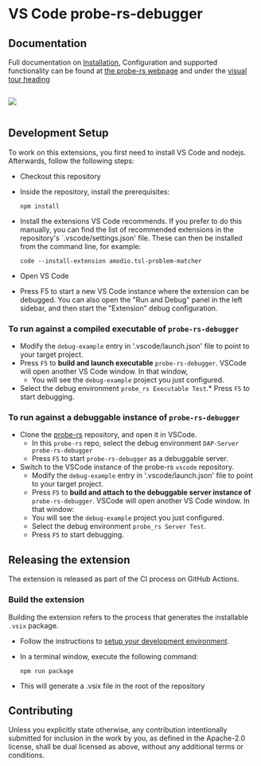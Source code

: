 # VS Code probe-rs-debugger

## Documentation

Full documentation on [Installation](https://probe.rs/docs/tools/vscode/#installation), Configuration and supported functionality
can be found at [the probe-rs webpage](https://probe.rs/docs/tools/vscode/) and
under the [visual tour
heading](https://probe.rs/docs/tools/vscode/#a-visual-guide-of-implemented-features)

<img style="margin-top: 1em; margin-bottom: 1em; max-width:100%; max-height:100%; width: auto; height: auto;" src="https://probe.rs/img/vscode/probe-rs-debugger.gif" />

## Development Setup

To work on this extensions, you first need to install VS Code and nodejs.
Afterwards, follow the following steps:

* Checkout this repository
* Inside the repository, install the prerequisites:

      npm install

* Install the extensions VS Code recommends. If you prefer to do this manually,
  you can find the list of recommended extensions in the repository's
  `.vscode/settings.json' file. These can then be installed from the command
  line, for example:

      code --install-extension amodio.tsl-problem-matcher

* Open VS Code
* Press F5 to start a new VS Code instance where the extension can be debugged.
  You can also open the "Run and Debug" panel in the left sidebar, and then
  start the "Extension" debug configuration.

### To run against a compiled executable of `probe-rs-debugger`

* Modify the `debug-example` entry in '.vscode/launch.json' file to point to
  your target project.
* Press `F5` to __build and launch executable__ `probe-rs-debugger`. VSCode will
  open another VS Code window. In that window,
  * You will see the `debug-example` project you just configured.
* Select the debug environment `probe_rs Executable Test`.* Press `F5` to start
  debugging.

### To run against a debuggable instance of `probe-rs-debugger`

* Clone the [probe-rs](https://github.com/probe-rs/probe-rs.git) repository, and
  open it in VSCode.
  * In this `probe-rs` repo, select the debug environment `DAP-Server
    probe-rs-debugger`
  * Press `F5` to start `probe-rs-debugger` as a debuggable server.
* Switch to the VSCode instance of the probe-rs `vscode` repository.
  * Modify the `debug-example` entry in '.vscode/launch.json' file to point to
    your target project.
  * Press `F5` to __build and attach to the debuggable server instance of__
    `probe-rs-debugger`. VSCode will open another VS Code window. In that
    window:
  * You will see the `debug-example` project you just configured.
  * Select the debug environment `probe_rs Server Test`.
  * Press `F5` to start debugging.

## Releasing the extension

The extension is released as part of the CI process on GitHub Actions.

### Build the extension

Building the extension refers to the process that generates the installable
`.vsix` package.

* Follow the instructions to [setup your development
  environment](#development-setup).
* In a terminal window, execute the following command:

      npm run package

* This will generate a .vsix file in the root of the repository

## Contributing

Unless you explicitly state otherwise, any contribution intentionally submitted
for inclusion in the work by you, as defined in the Apache-2.0 license, shall
be dual licensed as above, without any additional terms or conditions.
